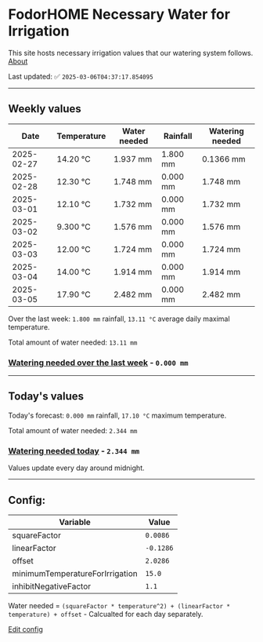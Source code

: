 # FodorHOME Necessary Water for Irrigation

This site hosts necessary irrigation values that our watering system follows. [About](https://github.com/redyau/irrigation)

Last updated: ✅ `2025-03-06T04:37:17.854095`

---

## Weekly values

| Date | Temperature | Water needed | Rainfall | Watering needed |
|-----|-----|-----|-----|-----|
| 2025-02-27 | 14.20 °C | 1.937 mm | 1.800 mm | 0.1366 mm |
| 2025-02-28 | 12.30 °C | 1.748 mm | 0.000 mm | 1.748 mm |
| 2025-03-01 | 12.10 °C | 1.732 mm | 0.000 mm | 1.732 mm |
| 2025-03-02 | 9.300 °C | 1.576 mm | 0.000 mm | 1.576 mm |
| 2025-03-03 | 12.00 °C | 1.724 mm | 0.000 mm | 1.724 mm |
| 2025-03-04 | 14.00 °C | 1.914 mm | 0.000 mm | 1.914 mm |
| 2025-03-05 | 17.90 °C | 2.482 mm | 0.000 mm | 2.482 mm |


Over the last week: `1.800 mm` rainfall, `13.11 °C` average daily maximal temperature.

Total amount of water needed: `13.11 mm`

### [Watering needed over the last week](lastweek.txt) - `0.000 mm`

---

## Today's values

Today's forecast: `0.000 mm` rainfall, `17.10 °C` maximum temperature.

Total amount of water needed: `2.344 mm`

### [Watering needed today](today.txt) - `2.344 mm`

Values update every day around midnight.

---

## Config:

| Variable | Value |
|-----|-----|
| squareFactor | `0.0086` |
| linearFactor | `-0.1286` |
| offset | `2.0286` |
| minimumTemperatureForIrrigation | `15.0` |
| inhibitNegativeFactor | `1.1` |

Water needed = `(squareFactor * temperature^2) + (linearFactor * temperature) + offset` - Calcualted for each day separately.

[Edit config](https://github.com/RedyAu/irrigation/edit/main/config.json)
